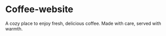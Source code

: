 # Coffee-website
A cozy place to enjoy fresh, delicious coffee. Made with care, served with warmth.
